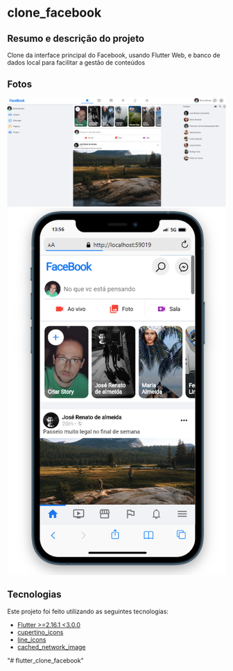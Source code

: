 # clone_facebook

## Resumo e descrição do projeto

Clone da interface principal do Facebook, usando Flutter Web, e banco de dados local para facilitar a gestão de conteúdos

## Fotos


<img src="assets/img1.png" > <img src="assets/img2.png" >

## Tecnologias

Este projeto foi feito utilizando as seguintes tecnologias:

- [Flutter >=2.16.1 <3.0.0](https://flutter.dev/?gclid=Cj0KCQjw_4-SBhCgARIsAAlegrWre69wAyq0ggTX2J7Li-x2qBHAG0AoDF5n7e28Nk_-hInwktwwVmoaAidjEALw_wcB&gclsrc=aw.ds)
- [cupertino_icons](https://pub.dev/packages/cupertino_icons)
- [line_icons](https://pub.dev/packages/line_icons)
- [cached_network_image](https://pub.dev/packages/cached_network_image)

"# flutter_clone_facebook" 
